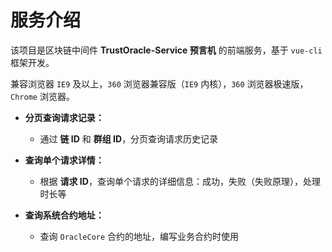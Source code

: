 # 服务介绍

该项目是区块链中间件 **TrustOracle-Service 预言机** 的前端服务，基于 `vue-cli` 框架开发。

兼容浏览器 `IE9` 及以上，`360` 浏览器兼容版（`IE9` 内核），`360` 浏览器极速版，`Chrome` 浏览器。


* **分页查询请求记录：**
    * 通过 **链 ID** 和 **群组 ID**，分页查询请求历史记录
    
* **查询单个请求详情：**
    * 根据 **请求 ID**，查询单个请求的详细信息：成功，失败（失败原理），处理时长等

* **查询系统合约地址：**
    * 查询 `OracleCore` 合约的地址，编写业务合约时使用






